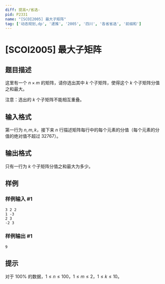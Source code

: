 ```yaml
---
diff: 提高+/省选-
pid: P2331
name: "[SCOI2005] 最大子矩阵"
tag: ['动态规划,dp', '递推', '2005', '四川', '各省省选', '前缀和']
---
```

# [SCOI2005] 最大子矩阵
## 题目描述

这里有一个 $n \times m$ 的矩阵，请你选出其中 $k$ 个子矩阵，使得这个 $k$ 个子矩阵分值之和最大。

注意：选出的 $k$ 个子矩阵不能相互重叠。
## 输入格式

第一行为 $n,m,k$，接下来 $n$ 行描述矩阵每行中的每个元素的分值（每个元素的分值的绝对值不超过 $32767$）。
## 输出格式

只有一行为 $k$ 个子矩阵分值之和最大为多少。
## 样例

### 样例输入 #1
```
3 2 2
1 -3
2 3
-2 3

```
### 样例输出 #1
```
9
```
## 提示

对于 $100 \%$ 的数据，$1 \leq n \leq 100$，$1 \leq m \leq 2$，$1 \leq k \leq 10$。

